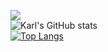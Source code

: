 ![](https://komarev.com/ghpvc/?username=KarlWithK&color=blue&style=plastic)\
![Karl's GitHub stats](https://github-readme-stats.vercel.app/api?username=KarlWithK&show_icons=true&theme=gruvbox)\
[![Top Langs](https://github-readme-stats.vercel.app/api/top-langs/?username=KarlWithK&layout=compact&theme=gruvbox&langs_count=10)](https://github.com/KarlWithK)
